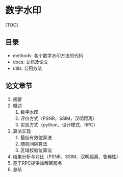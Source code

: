# 数字水印

[TOC]

## 目录

- methods: 各个数字水印方法的代码
- docs: 文档及论文
- utils: 公用方法

## 论文章节

1. 摘要
2. 概述
   1. 数字水印
   2. 评价方式（PSNR，SSIM，汉明距离）
   3. 实现方式（python、设计模式、RPC）
3. 算法实现
   1. 最低有效位算法
   2. 随机间隔算法
   3. 区域校验位算法
4. 结果分析与对比（PSNR、SSIM、汉明距离、鲁棒性）
5. 基于RPC提供加解密服务
6. 总结
